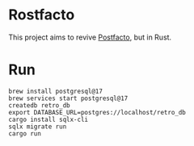 # Rostfacto

This project aims to revive [Postfacto](https://github.com/vmware-archive/postfacto), but in Rust.

# Run


```command
brew install postgresql@17
brew services start postgresql@17
createdb retro_db
export DATABASE_URL=postgres://localhost/retro_db
cargo install sqlx-cli
sqlx migrate run
cargo run
```
